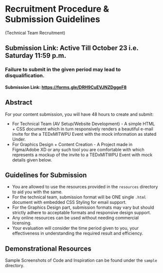 # Recruitment Procedure & Submission Guidelines
(Technical Team Recruitment)

## Submission Link: Active Till October 23 i.e. Saturday 11:59 p.m.
### Failure to submit in the given period may lead to disqualification.
#### Submission Link: https://forms.gle/DRH9CuEVJNZDggeF8

## Abstract

For your content submission, you will have 48 hours to create and submit:
- For Technical Team (AV Setup/Website Development) - A simple HTML + CSS document which in turn responsively renders a beautiful e-mail invite for the a TEDxMITWPU Event with the mock information as stated Under.
- For Graphics Design + Content Creation - A Project made in Figma/Adobe XD or any such tool you are comfortable with which represents a mockup of the invite to a TEDxMITWPU Event with mock details given below.

## Guidelines for Submission

- You are allowed to use the resources provided in the `resources` directory to aid you with the same.
- For the technical team, submission format will be ONE single `.html` document with embedded CSS Styling for email support.
- For the Graphics Design part, submission formats may vary but should strictly adhere to acceptable formats and responsive design support.
- Any online resources can be used without needing commercial licensing.
- Your evaluation will consider the time period given to you, your effectiveness in understanding the required result and efficiency.

## Demonstrational Resources
Sample Screenshots of Code and Inspiration can be found under the `sample` directory. 
